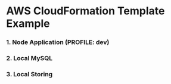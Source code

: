 # AWS CloudFormation Template Example

### 1. Node Application (PROFILE: dev)
### 2. Local MySQL
### 3. Local Storing
